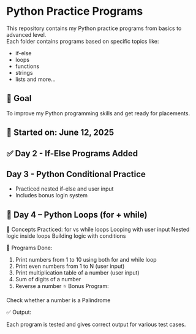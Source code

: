 # Python Practice Programs

This repository contains my Python practice programs from basics to advanced level.  
Each folder contains programs based on specific topics like:
- if-else
- loops
- functions
- strings
- lists and more...

## 🧠 Goal
To improve my Python programming skills and get ready for placements.

## 📅 Started on: June 12, 2025
## ✅ Day 2 - If-Else Programs Added
## Day 3 - Python Conditional Practice
- Practiced nested if-else and user input
- Includes bonus login system
## 📅 Day 4 – Python Loops (for + while)

🔁 Concepts Practiced:
for vs while loops
Looping with user input
Nested logic inside loops
Building logic with conditions

🧠 Programs Done:

1. Print numbers from 1 to 10 using both for and while loop
2. Print even numbers from 1 to N (user input)
3. Print multiplication table of a number (user input)
4. Sum of digits of a number
5. Reverse a number
⭐ Bonus Program:

Check whether a number is a Palindrome


✅ Output:

Each program is tested and gives correct output for various test cases.


